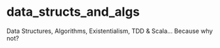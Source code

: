 data_structs_and_algs
=====================

Data Structures, Algorithms, Existentialism, TDD &amp; Scala... Because why not?
